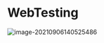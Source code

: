 # WebTesting

![image-20210906140525486](C:\Users\keaga\AppData\Roaming\Typora\typora-user-images\image-20210906140525486.png)